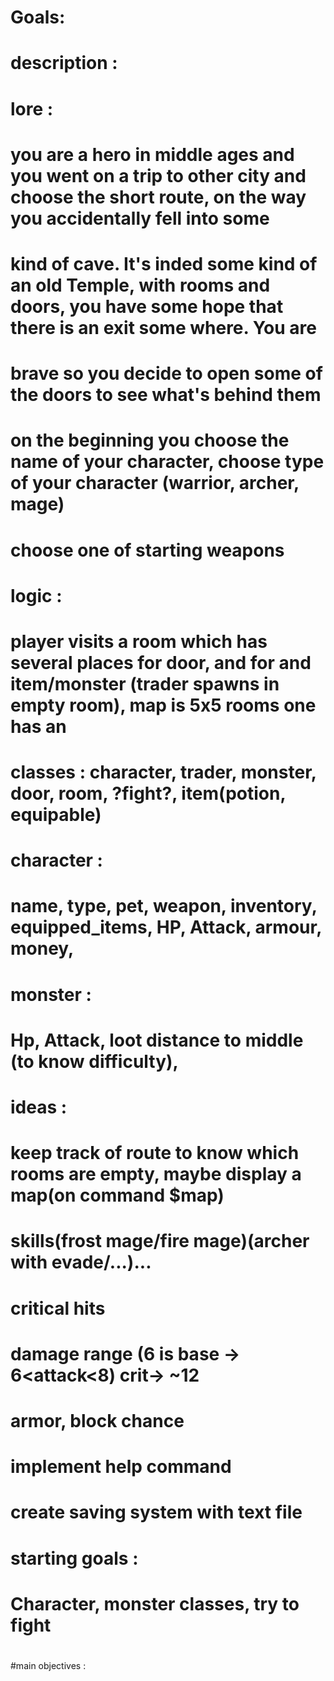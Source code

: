 # Goals:
# description :

# lore :
# you are a hero in middle ages and you went on a trip to other city and choose the short route, on the way you accidentally fell into some
# kind of cave. It's inded some kind of an old Temple, with rooms and doors, you have some hope that there is an exit some where. You are
# brave so you decide to open some of the doors to see what's behind them
#
# on the beginning you choose the name of your character, choose type of your character (warrior, archer, mage)
# choose one of starting weapons
#
# logic :
# player visits a room which has several places for door, and for and item/monster (trader spawns in empty room), map is 5x5 rooms one has an
#
# classes : character, trader, monster, door, room, ?fight?, item(potion, equipable)
# character :
# name, type, pet, weapon, inventory, equipped_items, HP, Attack, armour, money,

# monster :
#  Hp, Attack, loot distance to middle (to know difficulty),
#
# ideas :
# keep track of route to know which rooms are empty, maybe display a map(on command $map)
#
# skills(frost mage/fire mage)(archer with evade/...)...
# critical hits
# damage range (6 is base -> 6<attack<8) crit-> ~12
# armor, block chance

# implement help command

# create saving system with text file
#

# starting goals :
# Character, monster classes, try to fight
#
#main objectives :